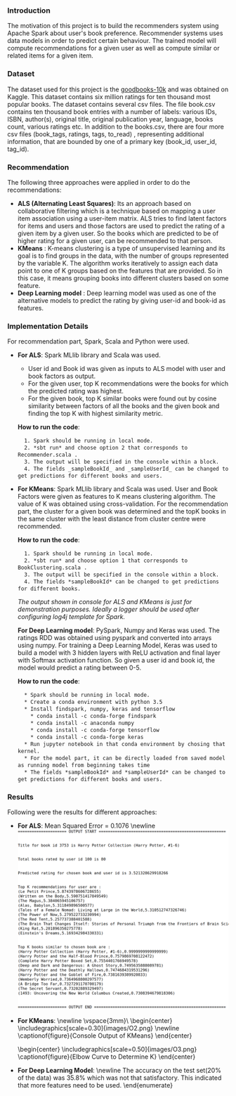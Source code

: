 ### Introduction
The motivation of this project is to build the recommenders system using Apache Spark about user's book preference. Recommender systems uses data models in order to predict certain behaviour. The trained model will compute recommendations for a given user as well as compute similar or related items for a given item.

### Dataset
The dataset used for this project is the [goodbooks-10k](https://www.kaggle.com/zygmunt/goodbooks-10k) and was obtained on Kaggle.
This dataset contains six million ratings for ten thousand most popular books. 
The dataset contains several csv files. The file book.csv contains ten thousand book entries with a number of labels: various IDs, ISBN, author(s), original title, original publication year, language, books count, various ratings etc. In addition to the books.csv, there are four more csv files (book_tags, ratings, tags, to_read) , representing additional information, that are bounded by one of a primary key (book_id, user_id, tag_id).

### Recommendation
The following three approaches were applied in order to do the recommendations:
* __ALS (Alternating Least Squares)__: Its an approach based on collaborative filtering which is a technique based on mapping a user item association using a user-item matrix. ALS tries to find latent factors for items and users and those factors are used to predict the rating of a given item by a given user. So the books which are predicted to be of higher rating for a given user, can be recommended to that person.
* __KMeans__ : K-means clustering is a type of unsupervised learning and its goal is to find groups in the data, with the number of groups represented by the variable K. The algorithm works iteratively to assign each data point to one of K groups based on the features that are provided. So in this case, it means grouping books into different clusters based on some feature.
* __Deep Learning model__ : Deep learning model was used as one of the alternative models to predict the rating by giving user-id and book-id as features.

### Implementation Details ###
For recommendation part, Spark, Scala and Python were used.
* __For ALS__: Spark MLlib library and Scala was used.
    * User id and Book id was given as inputs to ALS model with user and book factors as output. 
    * For the given user, top K recommendations were the books for which the predicted rating was highest.
    * For the given book, top K similar books were found out by cosine similarity between factors of all the books and the  given book and finding the top K with highest similarity metric.


    __How to run the code__:

        1. Spark should be running in local mode. 
        2. *sbt run* and choose option 2 that corresponds to Recommender.scala .
        3. The output will be specified in the console within a block.
        4. The fields _sampleBookId_ and _sampleUserId_ can be changed to get predictions for different books and users.
    
* __For KMeans__: Spark MLlib library and Scala was used.
    User and Book Factors were given as features to K means clustering algorithm. The value of K was obtained using cross-validation. For the recommendation part, the cluster for a given book was determined and the topK books in the same cluster with the least distance from cluster centre were recommended.

    __How to run the code__:
    
        1. Spark should be running in local mode. 
        2. *sbt run* and choose option 1 that corresponds to BookClustering.scala .
        3. The output will be specified in the console within a block.
        4. The fields *sampleBookId* can be changed to get predictions for different books.
    
    _The output shown in console for ALS and KMeans is just for demonstration purposes. Ideally a logger should be used after configuring log4j template for Spark._
    
    
    __For Deep Learning model__: PySpark, Numpy and Keras was used. 
    The ratings RDD was obtained using pyspark and converted into arrays using numpy.
    For training a Deep Learning Model, Keras was used to build a model with 3 hidden layers with ReLU activation and final layer with Softmax activation function.
    So given a user id and book id, the model would predict a rating between 0-5.

    __How to run the code__:
    
        * Spark should be running in local mode. 
        * Create a conda environment with python 3.5
        * Install findspark, numpy, keras and tensorflow 
          * conda install -c conda-forge findspark 
          * conda install -c anaconda numpy 
          * conda install -c conda-forge tensorflow 
          * conda install -c conda-forge keras 
        * Run jupyter notebook in that conda environment by chosing that kernel.
        * For the model part, it can be directly loaded from saved model as running model from beginning takes time
        * The fields *sampleBookId* and *sampleUserId* can be changed to get predictions for different books and users.
    
### Results
Following were the results for different approaches:
* __For ALS__: Mean Squared Error = 0.1076 \newline
![Console Output of ALS Recommendation](images/O1.png "Console Output of ALS Recommendation")

    
* __For KMeans__: \newline
    \vspace{3mm}\\
    \begin{center}
    \includegraphics[scale=0.30]{images/O2.png} \newline
    \captionof{figure}{Console Output of KMeans}
    \end{center}
    
    \begin{center}
    \includegraphics[scale=0.50]{images/O3.png}
    \captionof{figure}{Elbow Curve to Determine K}
    \end{center}
* __For Deep Learning Model__: \newline
    The accuracy on the test set(20\% of the data) was 35.8\% which was not that satisfactory. This indicated that more features need to be used.
\end{enumerate}

